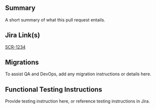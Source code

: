 ## Summary
A short summary of what this pull request entails.  

## Jira Link(s)
[SCR-1234](https://semalab.atlassian.net/browse/SCR-1234)

## Migrations
To assist QA and DevOps, add any migration instructions or details here.

## Functional Testing Instructions
Provide testing instruction here, or reference testing instructions in Jira.
